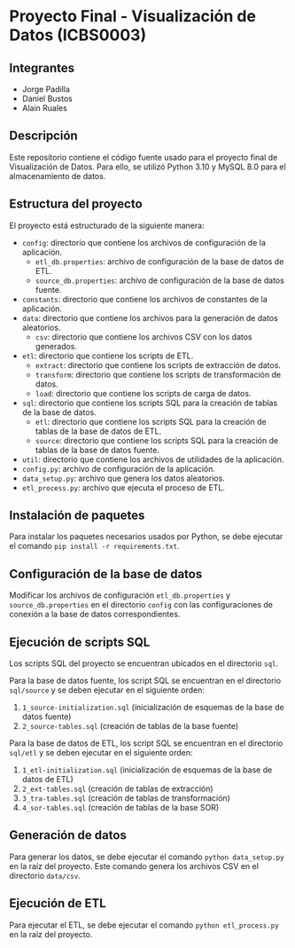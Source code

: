# Proyecto Final - Visualización de Datos (ICBS0003)

## Integrantes

- Jorge Padilla
- Daniel Bustos
- Alain Ruales

## Descripción

Este repositorio contiene el código fuente usado para el proyecto final de Visualización de Datos. Para ello, se utilizó Python 3.10 y MySQL 8.0 para el almacenamiento de datos.

## Estructura del proyecto

El proyecto está estructurado de la siguiente manera:
- `config`: directorio que contiene los archivos de configuración de la aplicación.
  - `etl_db.properties`: archivo de configuración de la base de datos de ETL.
  - `source_db.properties`: archivo de configuración de la base de datos fuente.
- `constants`: directorio que contiene los archivos de constantes de la aplicación.
- `data`: directorio que contiene los archivos para la generación de datos aleatorios.
  - `csv`: directorio que contiene los archivos CSV con los datos generados.
- `etl`: directorio que contiene los scripts de ETL.
  - `extract`: directorio que contiene los scripts de extracción de datos.
  - `transform`: directorio que contiene los scripts de transformación de datos.
  - `load`: directorio que contiene los scripts de carga de datos.
- `sql`: directorio que contiene los scripts SQL para la creación de tablas de la base de datos.
  - `etl`: directorio que contiene los scripts SQL para la creación de tablas de la base de datos de ETL.
  - `source`: directorio que contiene los scripts SQL para la creación de tablas de la base de datos fuente.
- `util`: directorio que contiene los archivos de utilidades de la aplicación.
- `config.py`: archivo de configuración de la aplicación.
- `data_setup.py`: archivo que genera los datos aleatorios.
- `etl_process.py`: archivo que ejecuta el proceso de ETL.

## Instalación de paquetes

Para instalar los paquetes necesarios usados por Python, se debe ejecutar el comando `pip install -r requirements.txt`.

## Configuración de la base de datos

Modificar los archivos de configuración `etl_db.properties` y `source_db.properties` en el directorio `config` con las configuraciones de conexión a la base de datos correspondientes.

## Ejecución de scripts SQL

Los scripts SQL del proyecto se encuentran ubicados en el directorio `sql`.

Para la base de datos fuente, los script SQL se encuentran en el directorio `sql/source` y se deben ejecutar en el siguiente orden:
1. `1_source-initialization.sql` (inicialización de esquemas de la base de datos fuente)
2. `2_source-tables.sql` (creación de tablas de la base fuente)
  
Para la base de datos de ETL, los script SQL se encuentran en el directorio `sql/etl` y se deben ejecutar en el siguiente orden:
1. `1_etl-initialization.sql` (inicialización de esquemas de la base de datos de ETL)
2. `2_ext-tables.sql` (creación de tablas de extracción)
3. `3_tra-tables.sql` (creación de tablas de transformación)
4. `4_sor-tables.sql` (creación de tablas de la base SOR)

## Generación de datos	

Para generar los datos, se debe ejecutar el comando `python data_setup.py` en la raíz del proyecto. Este comando genera los archivos CSV en el directorio `data/csv`.

## Ejecución de ETL

Para ejecutar el ETL, se debe ejecutar el comando `python etl_process.py` en la raíz del proyecto.